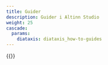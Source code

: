 ```yaml
---
title: Guider
description: Guider i Altinn Studio
weight: 25
cascade:
  params:
    diataxis: diataxis_how-to-guides
---
```


{{<children />}}